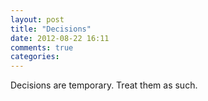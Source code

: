 ```yaml
---
layout: post
title: "Decisions"
date: 2012-08-22 16:11
comments: true
categories: 
---
```


Decisions are temporary. Treat them as such.
